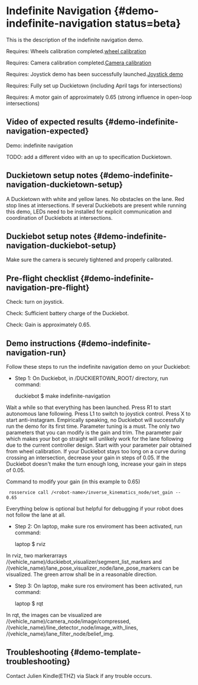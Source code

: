 # Indefinite Navigation {#demo-indefinite-navigation status=beta}

This is the description of the indefinite navigation demo.

<div class='requirements' markdown="1">

Requires: Wheels calibration completed.[wheel calibration](#wheel-calibration)

Requires: Camera calibration completed.[Camera calibration](#camera-calib)

Requires: Joystick demo has been successfully launched.[Joystick demo](#rc-control)

Requires: Fully set up Duckietown (including April tags for intersections)

Requires: A motor gain of approximately 0.65 (strong influence in open-loop intersections)
</div>

## Video of expected results {#demo-indefinite-navigation-expected}

<!--
[link 1 of lane following](https://photos.google.com/share/AF1QipMEwYvBW5hl3_l4M0f9on3RSKJmYftbWxo0nSyW7EMTBWs7iXRc_fHEc5mouSMSxA/photo/AF1QipPOmXr0yu__d_J0Wefp1Gm6sNTtptUk57FvS6Fo?key=M1ZWc2k0Nnl4ckFjd3dwRmV0WmdMSzFWU0xmOXh3)
-->

<div figure-id="fig:demo-indefinite-navigation">
    <figcaption>Demo: indefinite navigation
    </figcaption>
    <dtvideo src='vimeo:247596730'/>
</div>

TODO: add a different video with an up to specification Duckietown.

## Duckietown setup notes {#demo-indefinite-navigation-duckietown-setup}

A Duckietown with white and yellow lanes. No obstacles on the lane. Red stop lines at intersections. If several Duckiebots are present while running this demo, LEDs need to be installed for explicit communication and coordination of Duckiebots at intersections.

## Duckiebot setup notes {#demo-indefinite-navigation-duckiebot-setup}

Make sure the camera is securely tightened and properly calibrated.

## Pre-flight checklist {#demo-indefinite-navigation-pre-flight}

Check: turn on joystick.

Check: Sufficient battery charge of the Duckiebot.

Check: Gain is approximately $0.65$.

## Demo instructions {#demo-indefinite-navigation-run}

Follow these steps to run the indefinite navigation demo on your Duckiebot:

- Step 1: On Duckiebot, in /DUCKIERTOWN_ROOT/ directory, run command:

    duckiebot $ make indefinite-navigation

Wait a while so that everything has been launched. Press R1 to start autonomous lane following. Press L1 to switch to joystick control. Press X to start anti-instagram.
Empirically speaking, no Duckiebot will successfully run the demo for its first time. Parameter tuning is a must. The only two parameters that you can modify is the gain and trim. The parameter pair which makes your bot go straight will unlikely work for the lane following due to the current controller design. Start with your parameter pair obtained from wheel calibration. If your Duckiebot stays too long on a curve during crossing an intersection, decrease your gain in steps of 0.05. If the Duckiebot doesn't make the turn enough long, increase your gain in steps of 0.05.

Command to modify your gain (in this example to 0.65)

     rosservice call /<robot-name>/inverse_kinematics_node/set_gain -- 0.65

Everything below is optional but helpful for debugging if your robot does not follow the lane at all.

- Step 2: On laptop, make sure ros enviroment has been activated, run command:

    laptop $ rviz

In rviz, two markerarrays /(vehicle_name)/duckiebot_visualizer/segment_list_markers and /(vehicle_name)/lane_pose_visualizer_node/lane_pose_markers can be visualized. The green arrow shall be in a reasonable direction.

- Step 3: On laptop, make sure ros enviroment has been activated, run command:

    laptop $ rqt

In rqt, the images can be visualized are /(vehicle_name)/camera_node/image/compressed, /(vehicle_name)/line_detector_node/image_with_lines, /(vehicle_name)/lane_filter_node/belief_img.


## Troubleshooting {#demo-template-troubleshooting}

Contact Julien Kindle(ETHZ) via Slack if any trouble occurs.
